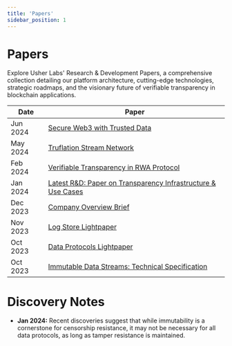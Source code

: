 ```yaml
---
title: 'Papers'
sidebar_position: 1
---
```


# Papers

Explore Usher Labs' Research & Development Papers, a comprehensive collection detailing our platform architecture, cutting-edge technologies, strategic roadmaps, and the visionary future of verifiable transparency in blockchain applications.

| Date     | Paper                                                                                                                                                   |
| -------- | ------------------------------------------------------------------------------------------------------------------------------------------------------- |
| Jun 2024 | [Secure Web3 with Trusted Data](https://mirror.xyz/ryanwould.eth/OcM1YRfsDuLXfOQOvJ5kNmtjYb8mTbVmXPYdL4xZ4qo)                                           |
| May 2024 | [Truflation Stream Network](https://whitepaper.truflation.com/)                                                                                         |
| Feb 2024 | [Verifiable Transparency in RWA Protocol](https://usherlabs.notion.site/Verifiable-Transparency-in-RWA-Protocol-b2b5b25266314f05acabcc1f56d874ab?pvs=4) |
| Jan 2024 | [Latest R&D: Paper on Transparency Infrastructure & Use Cases](https://docsend.com/view/gmigi96fgzg5jhjt)                                               |
| Dec 2023 | [Company Overview Brief](https://docsend.com/view/hykmkj23h38pine7)                                                                                     |
| Nov 2023 | [Log Store Lightpaper](./logstore/network/specifics/lightpaper.mdx)                                                                                     |
| Oct 2023 | [Data Protocols Lightpaper](https://go.usher.so/lightpaper)                                                                                             |
| Oct 2023 | [Immutable Data Streams: Technical Specification](https://go.usher.so/tech-spec)                                                                        |

# Discovery Notes

- **Jan 2024:** Recent discoveries suggest that while immutability is a cornerstone for censorship resistance, it may not be necessary for all data protocols, as long as tamper resistance is maintained.
